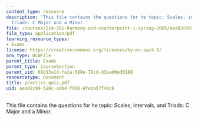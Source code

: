```yaml
---
content_type: resource
description: 'This file contains the questions for he topic: Scales, intervals, and
  Triads: C Major and a Minor.'
file: /courses/21m-301-harmony-and-counterpoint-i-spring-2005/aea92c995a0ca9b4f9566feba57f49c6_practice_quiz.pdf
file_type: application/pdf
learning_resource_types:
- Exams
license: https://creativecommons.org/licenses/by-nc-sa/4.0/
ocw_type: OCWFile
parent_title: Exams
parent_type: CourseSection
parent_uid: 68d13a1d-fa1a-588e-79cd-d3aad0ed0188
resourcetype: Document
title: practice_quiz.pdf
uid: aea92c99-5a0c-a9b4-f956-6feba57f49c6
---
```

This file contains the questions for he topic: Scales, intervals, and Triads: C Major and a Minor.